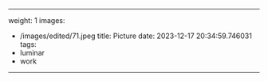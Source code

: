
---
weight: 1
images:
- /images/edited/71.jpeg
title: Picture
date: 2023-12-17 20:34:59.746031
tags:
- luminar
- work
---